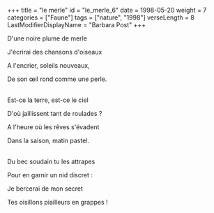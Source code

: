 +++
title = "le merle"
id = "le_merle_6"
date = 1998-05-20
weight = 7
categories = ["Faune"]
tags = ["nature", "1998"]
verseLength = 8
LastModifierDisplayName = "Barbara Post"
+++

D'une noire plume de merle

J'écrirai des chansons d'oiseaux

A l'encrier, soleils nouveaux,

De son œil rond comme une perle.

 \
Est-ce la terre, est-ce le ciel

D'où jaillissent tant de roulades ?

A l'heure où les rêves s'évadent

Dans la saison, matin pastel.

 \
Du bec soudain tu les attrapes

Pour en garnir un nid discret :

Je bercerai de mon secret

Tes oisillons piailleurs en grappes !
